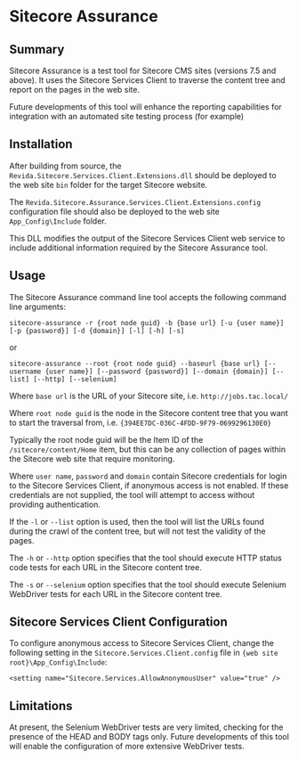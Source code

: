 # Sitecore Assurance

## Summary

Sitecore Assurance is a test tool for Sitecore CMS sites (versions 7.5 and above). It uses the Sitecore Services Client to traverse the content tree and report on the pages in the web site.

Future developments of this tool will enhance the reporting capabilities for integration with an automated site testing process (for example)

## Installation

After building from source, the `Revida.Sitecore.Services.Client.Extensions.dll` should be deployed to the web site `bin` folder for the target Sitecore website.

The `Revida.Sitecore.Assurance.Services.Client.Extensions.config` configuration file should also be deployed to the web site `App_Config\Include` folder.


This DLL modifies the output of the Sitecore Services Client web service to include additional information required by the Sitecore Assurance tool.

## Usage

The Sitecore Assurance command line tool accepts the following command line arguments:

`sitecore-assurance -r {root node guid} -b {base url} [-u {user name}] [-p {password}] [-d {domain}] [-l] [-h] [-s]`

or

`sitecore-assurance --root {root node guid} --baseurl {base url} [--username {user name}] [--password {password}] [--domain {domain}] [--list] [--http] [--selenium]`


Where `base url` is the URL of your Sitecore site, i.e. `http://jobs.tac.local/`

Where `root node guid` is the node in the Sitecore content tree that you want to start the traversal from, i.e. `{394EE7DC-036C-4FDD-9F79-0699296130E0}`

Typically the root node guid will be the Item ID of the `/sitecore/content/Home` item, but this can be any collection of pages within the Sitecore web site that require monitoring.

Where `user name`, `password` and `domain` contain Sitecore credentials for login to the Sitecore Services Client, if anonymous access is not enabled. If these credentials are not supplied, the tool will attempt to access without providing authentication.

If the `-l` or `--list` option is used, then the tool will list the URLs found during the crawl of the content tree, but will not test the validity of the pages.

The `-h` or `--http` option specifies that the tool should execute HTTP status code tests for each URL in the Sitecore content tree.

The `-s` or `--selenium` option specifies that the tool should execute Selenium WebDriver tests for each URL in the Sitecore content tree.

## Sitecore Services Client Configuration

To configure anonymous access to Sitecore Services Client, change the following setting in the `Sitecore.Services.Client.config` file in
`{web site root}\App_Config\Include`:

`<setting name="Sitecore.Services.AllowAnonymousUser" value="true" />`

## Limitations

At present, the Selenium WebDriver tests are very limited, checking for the presence of the HEAD and BODY tags only. Future developments of this tool will enable the configuration of more extensive WebDriver tests.
